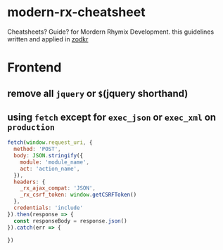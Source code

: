 # modern-rx-cheatsheet
Cheatsheets? Guide? for Mordern Rhymix Development. this guidelines written and applied in [zodkr](https://github.com/zodkr)

# Frontend

## remove all `jquery` or `$`(jquery shorthand)


## using `fetch` except for `exec_json` or `exec_xml` on `production`
```js
fetch(window.request_uri, {
  method: 'POST',
  body: JSON.stringify({
    module: 'module_name',
    act: 'action_name',
  }),
  headers: {
    _rx_ajax_compat: 'JSON',
    _rx_csrf_token: window.getCSRFToken()
  },
  credentials: 'include'
}).then(response => {
  const responseBody = response.json()
}).catch(err => {

})
```
